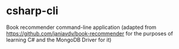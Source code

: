 # csharp-cli
Book recommender command-line application (adapted from https://github.com/janiavdv/book-recommender for the purposes of learning C# and the MongoDB Driver for it)
